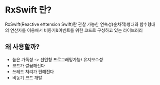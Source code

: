 # RxSwift 란?
RxSwift(Reactive eXtension Swift)란 관찰 가능한 연속성(순차적)형태와 함수형태의 연산자를 이용해서 비동기&이벤트를 위한 코드로 구성하고 있는 라이브러리

## 왜 사용할까?
* 높은 가독성 -> 선언형 프로그래밍가능/ 유지보수성
* 코드가 깔끔해진다
* 쓰레드 처리가 편해진다
* 비동기 코드 개발
